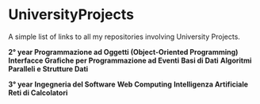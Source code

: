 # UniversityProjects
A simple list of links to all my repositories involving University Projects.

<b>2° year </b>
<b>Programmazione ad Oggetti (Object-Oriented Programming)</b>
<b>Interfacce Grafiche per Programmazione ad Eventi</b>
<b>Basi di Dati</b>
<b>Algoritmi Paralleli e Strutture Dati</b>

<b>3° year</b>
<b>Ingegneria del Software</b>
<b>Web Computing</b>
<b>Intelligenza Artificiale</b>
<b>Reti di Calcolatori</b>

